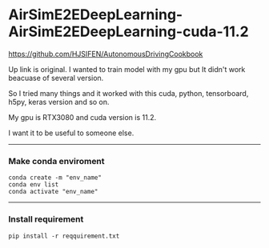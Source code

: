 # AirSimE2EDeepLearning-AirSimE2EDeepLearning-cuda-11.2


https://github.com/HJSIFEN/AutonomousDrivingCookbook

Up link is original. I wanted to train model with my gpu but It didn't work beacuase of several version.

So I tried many things and it worked with this cuda, python, tensorboard, h5py, keras version and so on.

My gpu is RTX3080 and cuda version is 11.2.

I want it to be useful to someone else.

------------


### Make conda enviroment
```
conda create -m "env_name"
conda env list
conda activate "env_name"
```
 
 ------------
 
 
### Install requirement
```
pip install -r reqquirement.txt
```
